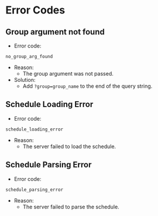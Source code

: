 # Error Codes
## Group argument not found
* Error code:
```
no_group_arg_found
```
* Reason:
    * The group argument was not passed.
* Solution:
    * Add `?group=group_name` to the end of the query string.

## Schedule Loading Error
* Error code:
```
schedule_loading_error
```
* Reason:
    * The server failed to load the schedule.

## Schedule Parsing Error
* Error code:
```
schedule_parsing_error
```
* Reason:
    * The server failed to parse the schedule.
